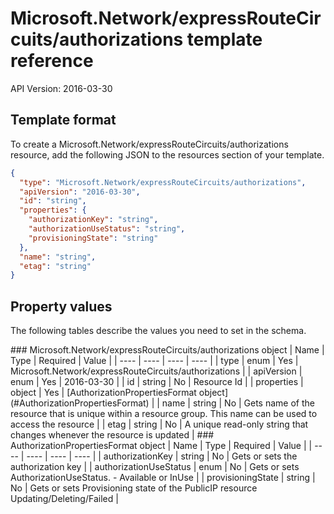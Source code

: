 # Microsoft.Network/expressRouteCircuits/authorizations template reference
API Version: 2016-03-30
## Template format

To create a Microsoft.Network/expressRouteCircuits/authorizations resource, add the following JSON to the resources section of your template.

```json
{
  "type": "Microsoft.Network/expressRouteCircuits/authorizations",
  "apiVersion": "2016-03-30",
  "id": "string",
  "properties": {
    "authorizationKey": "string",
    "authorizationUseStatus": "string",
    "provisioningState": "string"
  },
  "name": "string",
  "etag": "string"
}
```
## Property values

The following tables describe the values you need to set in the schema.

<a id="Microsoft.Network/expressRouteCircuits/authorizations" />
### Microsoft.Network/expressRouteCircuits/authorizations object
|  Name | Type | Required | Value |
|  ---- | ---- | ---- | ---- |
|  type | enum | Yes | Microsoft.Network/expressRouteCircuits/authorizations |
|  apiVersion | enum | Yes | 2016-03-30 |
|  id | string | No | Resource Id |
|  properties | object | Yes | [AuthorizationPropertiesFormat object](#AuthorizationPropertiesFormat) |
|  name | string | No | Gets name of the resource that is unique within a resource group. This name can be used to access the resource |
|  etag | string | No | A unique read-only string that changes whenever the resource is updated |


<a id="AuthorizationPropertiesFormat" />
### AuthorizationPropertiesFormat object
|  Name | Type | Required | Value |
|  ---- | ---- | ---- | ---- |
|  authorizationKey | string | No | Gets or sets the authorization key |
|  authorizationUseStatus | enum | No | Gets or sets AuthorizationUseStatus. - Available or InUse |
|  provisioningState | string | No | Gets or sets Provisioning state of the PublicIP resource Updating/Deleting/Failed |


